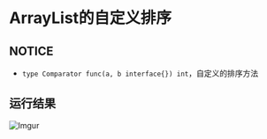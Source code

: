 # ArrayList的自定义排序

## NOTICE
 - `type Comparator func(a, b interface{}) int`，自定义的排序方法

## 运行结果
![Imgur](https://i.imgur.com/8nlqQ85.png)
